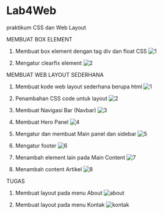 # Lab4Web
praktikum CSS dan Web Layout


MEMBUAT BOX ELEMENT
1. Membuat box element dengan tag div dan float CSS
![1](https://user-images.githubusercontent.com/81458524/115671163-6e7aaf80-a374-11eb-80d1-6d8060a7ab21.jpg)

2. Mengatur clearfix element
![2](https://user-images.githubusercontent.com/81458524/115671151-69b5fb80-a374-11eb-89ef-7f116fb06526.jpg)


MEMBUAT WEB LAYOUT SEDERHANA
1. Membuat kode web layout sederhana berupa html
![1](https://user-images.githubusercontent.com/81458524/115671958-417acc80-a375-11eb-8606-c8235b8a17e5.jpg)

2. Penambahan CSS code untuk layout
![2](https://user-images.githubusercontent.com/81458524/115671968-450e5380-a375-11eb-923e-e87f4cbcfcd2.jpg)

3. Membuat Navigasi Bar (Navbar)
![3](https://user-images.githubusercontent.com/81458524/115671986-493a7100-a375-11eb-98fd-37bcb7aa3ccd.jpg)

4. Membuat Hero Panel
![4](https://user-images.githubusercontent.com/81458524/115672032-548d9c80-a375-11eb-8a67-0a6933b2fe1f.jpg)

5. Mengatur dan membuat Main panel dan sidebar
![5](https://user-images.githubusercontent.com/81458524/115672053-5b1c1400-a375-11eb-9333-095ae2f23eb4.jpg)

6. Mengatur footer
![6](https://user-images.githubusercontent.com/81458524/115672074-5eaf9b00-a375-11eb-8e81-a75a9156ca2b.jpg)

7. Menambah element lain pada Main Content
![7](https://user-images.githubusercontent.com/81458524/115672109-65d6a900-a375-11eb-928b-7f18a66ec323.jpg)

8. Menambah content Artikel
![8](https://user-images.githubusercontent.com/81458524/115672126-6c652080-a375-11eb-91d3-86d7c13493d1.jpg)


TUGAS
1. Membuat layout pada menu About
![about](https://user-images.githubusercontent.com/81458524/115672222-8bfc4900-a375-11eb-9a93-b19bbf1070fd.jpg)

2. Membuat layout pada menu Kontak
![kontak](https://user-images.githubusercontent.com/81458524/115672243-8f8fd000-a375-11eb-8dbd-524b3dd79fe9.jpg)
